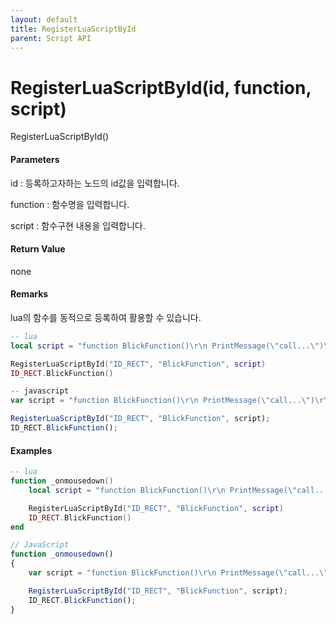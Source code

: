 ```yaml
---
layout: default
title: RegisterLuaScriptById
parent: Script API
---
```

# RegisterLuaScriptById\(id, function, script\)

RegisterLuaScriptById\(\)

#### Parameters

id : 등록하고자하는 노드의 id값을 입력합니다.

function : 함수명을 입력합니다.

script : 함수구현 내용을 입력합니다.

#### Return Value

none

#### Remarks

lua의 함수를 동적으로 등록하여 활용할 수 있습니다.

```lua
-- lua
local script = "function BlickFunction()\r\n PrintMessage(\"call...\")\r\nend";    -- lua script function

RegisterLuaScriptById("ID_RECT", "BlickFunction", script)
ID_RECT.BlickFunction()
```

```js
-- javascript
var script = "function BlickFunction()\r\n PrintMessage(\"call...\")\r\nend";    // lua script function

RegisterLuaScriptById("ID_RECT", "BlickFunction", script);
ID_RECT.BlickFunction();
```

#### 

#### Examples

```lua
-- lua
function _onmousedown()
    local script = "function BlickFunction()\r\n PrintMessage(\"call...\")\r\nend";    -- lua script function

    RegisterLuaScriptById("ID_RECT", "BlickFunction", script)
    ID_RECT.BlickFunction()
end
```

```js
// JavaScript
function _onmousedown()
{    
    var script = "function BlickFunction()\r\n PrintMessage(\"call...\")\r\nend";    // lua script function

    RegisterLuaScriptById("ID_RECT", "BlickFunction", script);
    ID_RECT.BlickFunction();
}
```



